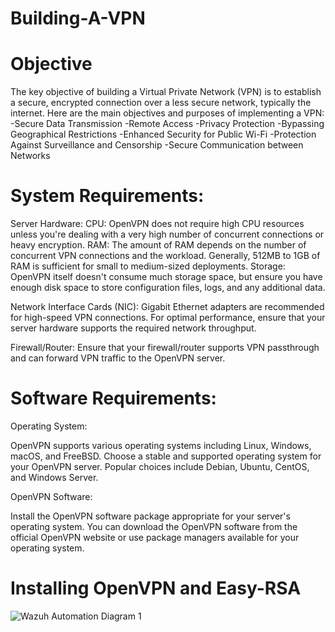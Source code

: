 # Building-A-VPN

# Objective

The key objective of building a Virtual Private Network (VPN) is to establish a secure, encrypted connection over a less secure network, typically the internet. Here are the main objectives and purposes of implementing a VPN:
-Secure Data Transmission
-Remote Access
-Privacy Protection
-Bypassing Geographical Restrictions
-Enhanced Security for Public Wi-Fi
-Protection Against Surveillance and Censorship
-Secure Communication between Networks

# System Requirements:

  Server Hardware:
        CPU: OpenVPN does not require high CPU resources unless you're dealing with a very high number of concurrent connections or heavy encryption.
        RAM: The amount of RAM depends on the number of concurrent VPN connections and the workload. Generally, 512MB to 1GB of RAM is sufficient for small to medium-sized deployments.
        Storage: OpenVPN itself doesn't consume much storage space, but ensure you have enough disk space to store configuration files, logs, and any additional data.

  Network Interface Cards (NIC):
        Gigabit Ethernet adapters are recommended for high-speed VPN connections.
        For optimal performance, ensure that your server hardware supports the required network throughput.

  Firewall/Router:
        Ensure that your firewall/router supports VPN passthrough and can forward VPN traffic to the OpenVPN server.

# Software Requirements:

Operating System:

  OpenVPN supports various operating systems including Linux, Windows, macOS, and FreeBSD.
  Choose a stable and supported operating system for your OpenVPN server. Popular choices include Debian, Ubuntu, CentOS, and Windows Server.

OpenVPN Software:

  Install the OpenVPN software package appropriate for your server's operating system.
  You can download the OpenVPN software from the official OpenVPN website or use package managers available for your operating system.
    
# Installing OpenVPN and Easy-RSA

<img src="https://i.imgur.com/VtnkAJu.png" alt="Wazuh Automation Diagram 1">
